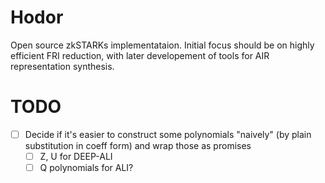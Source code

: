# Hodor

Open source zkSTARKs implementataion. Initial focus should be on highly efficient FRI reduction, with later developement of tools for AIR representation synthesis.

# TODO
- [ ] Decide if it's easier to construct some polynomials "naively" (by plain substitution in coeff form) and wrap those as promises
  - [ ] Z, U for DEEP-ALI
  - [ ] Q polynomials for ALI?